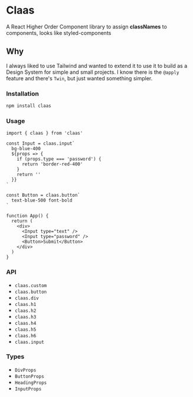 # Claas
A React Higher Order Component library to assign **classNames** to components, looks like styled-components

## Why
I always liked to use Tailwind and wanted to extend it to use it to build as a Design System for simple and small projects. I know there is the `@apply` feature and there's `Twin`, but just wanted something simpler.

### Installation 
```bash
npm install claas
```

### Usage
```tsx
import { claas } from 'claas'

const Input = claas.input`
  bg-blue-400
  ${props => {
    if (props.type === 'password') {
      return 'border-red-400'
    }
    return ''
  }}
`

const Button = claas.button`
  text-blue-500 font-bold
`

function App() {
  return (
    <div>
      <Input type="text" />
      <Input type="password" />
      <Button>Submit</Button>
    </div>
  )
}

```


### API
- `claas.custom`
- `claas.button`
- `claas.div`
- `claas.h1`
- `claas.h2`
- `claas.h3`
- `claas.h4`
- `claas.h5`
- `claas.h6`
- `claas.input`


### Types
- `DivProps`
- `ButtonProps`
- `HeadingProps`
- `InputProps`